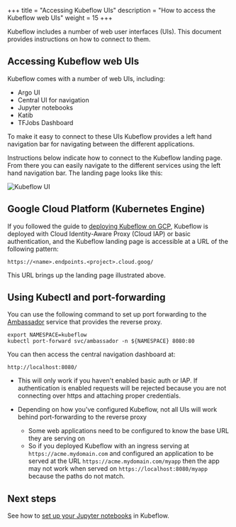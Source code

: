 +++
title = "Accessing Kubeflow UIs"
description = "How to access the Kubeflow web UIs"
weight = 15
+++

Kubeflow includes a number of web user interfaces (UIs). This document provides 
instructions on how to connect to them.

## Accessing Kubeflow web UIs

Kubeflow comes with a number of web UIs, including:

* Argo UI
* Central UI for navigation
* Jupyter notebooks
* Katib
* TFJobs Dashboard

To make it easy to connect to these UIs Kubeflow provides a left hand navigation
bar for navigating between the different applications.

Instructions below indicate how to connect to the Kubeflow landing page. From
there you can easily navigate to the different services using the left hand navigation
bar. The landing page looks like this:

<img src="/docs/images/central-ui.png" 
  alt="Kubeflow UI"
  class="mt-3 mb-3 border border-info rounded">


## Google Cloud Platform (Kubernetes Engine)

If you followed the guide to [deploying Kubeflow on GCP](/docs/gke/deploy/), Kubeflow 
is deployed with Cloud Identity-Aware Proxy (Cloud IAP) or basic authentication, 
and the Kubeflow landing page is accessible at a URL of the following pattern:

```
https://<name>.endpoints.<project>.cloud.goog/
```

This URL brings up the landing page illustrated above.

## Using Kubectl and port-forwarding

You can use the following command to set up port forwarding to the
[Ambassador](https://www.getambassador.io/) service that provides the reverse proxy.

```
export NAMESPACE=kubeflow
kubectl port-forward svc/ambassador -n ${NAMESPACE} 8080:80
```

You can then access the central navigation dashboard at:

```
http://localhost:8080/
```

* This will only work if you haven't enabled basic auth or IAP. If authentication is enabled requests will be rejected
  because you are not connecting over https and attaching proper credentials.

* Depending on how you've configured Kubeflow, not all UIs will work behind port-forwarding to the reverse proxy

  * Some web applications need to be configured to know the base URL they are serving on
  * So if you deployed Kubeflow with an ingress serving at `https://acme.mydomain.com` and configured an application
    to be served at the URL `https://acme.mydomain.com/myapp` then the app may not work when served on
    `https://localhost:8080/myapp` because the paths do not match. 

## Next steps

See how to [set up your Jupyter notebooks](/docs/notebooks/setup/) in
Kubeflow.